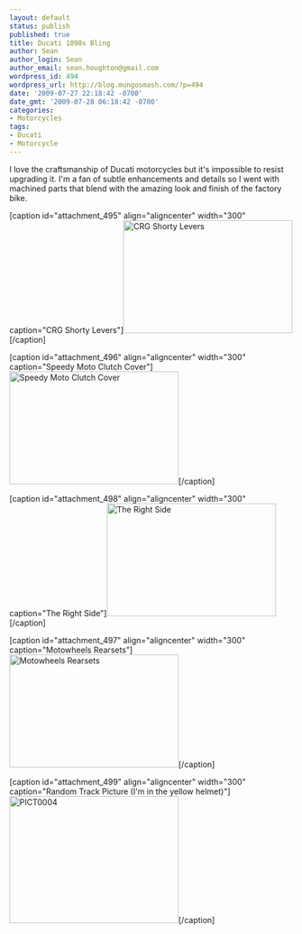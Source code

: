 ```yaml
---
layout: default
status: publish
published: true
title: Ducati 1098s Bling
author: Sean
author_login: Sean
author_email: sean.houghton@gmail.com
wordpress_id: 494
wordpress_url: http://blog.mungosmash.com/?p=494
date: '2009-07-27 22:18:42 -0700'
date_gmt: '2009-07-28 06:18:42 -0700'
categories:
- Motorcycles
tags:
- Ducati
- Motorcycle
---
```

I love the craftsmanship of Ducati motorcycles but it's impossible to resist upgrading it.  I'm a fan of subtle enhancements and details so I went with machined parts that blend with the amazing look and finish of the factory bike.

[caption id="attachment_495" align="aligncenter" width="300" caption="CRG Shorty Levers"]<a href="{{site.url_root}}/assets/data/2009/07/IMG_0786.png"><img class="size-medium wp-image-495" title="IMG_0786" src="http://blog.mungosmash.com/wp-content/uploads/2009/07/IMG_0786-300x200.png" alt="CRG Shorty Levers" width="300" height="200" /></a>[/caption]

[caption id="attachment_496" align="aligncenter" width="300" caption="Speedy Moto Clutch Cover"]<a href="{{site.url_root}}/assets/data/2009/07/IMG_0788.png"><img class="size-medium wp-image-496" title="IMG_0788" src="http://blog.mungosmash.com/wp-content/uploads/2009/07/IMG_0788-300x200.png" alt="Speedy Moto Clutch Cover" width="300" height="200" /></a>[/caption]

[caption id="attachment_498" align="aligncenter" width="300" caption="The Right Side"]<a href="{{site.url_root}}/assets/data/2009/07/IMG_0800.png"><img class="size-medium wp-image-498" title="IMG_0800" src="http://blog.mungosmash.com/wp-content/uploads/2009/07/IMG_0800-300x200.png" alt="The Right Side" width="300" height="200" /></a>[/caption]

[caption id="attachment_497" align="aligncenter" width="300" caption="Motowheels Rearsets"]<a href="{{site.url_root}}/assets/data/2009/07/IMG_0796.png"><img class="size-medium wp-image-497" title="IMG_0796" src="http://blog.mungosmash.com/wp-content/uploads/2009/07/IMG_0796-300x200.png" alt="Motowheels Rearsets" width="300" height="200" /></a>[/caption]

[caption id="attachment_499" align="aligncenter" width="300" caption="Random Track Picture (I'm in the yellow helmet)"]<a href="{{site.url_root}}/assets/data/2009/07/PICT0004.png"><img class="size-medium wp-image-499" title="PICT0004" src="http://blog.mungosmash.com/wp-content/uploads/2009/07/PICT0004-300x225.png" alt="PICT0004" width="300" height="225" /></a>[/caption]

